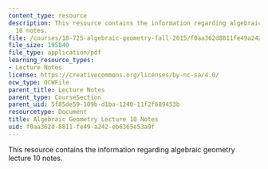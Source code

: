 ```yaml
---
content_type: resource
description: This resource contains the information regarding algebraic geometry lecture
  10 notes.
file: /courses/18-725-algebraic-geometry-fall-2015/f0aa362d8811fe49a242eb6365e53a9f_MIT18_725F15_lec10.pdf
file_size: 195840
file_type: application/pdf
learning_resource_types:
- Lecture Notes
license: https://creativecommons.org/licenses/by-nc-sa/4.0/
ocw_type: OCWFile
parent_title: Lecture Notes
parent_type: CourseSection
parent_uid: 5f85de59-109b-d1ba-1240-11f2f689453b
resourcetype: Document
title: Algebraic Geometry Lecture 10 Notes
uid: f0aa362d-8811-fe49-a242-eb6365e53a9f
---
```

This resource contains the information regarding algebraic geometry lecture 10 notes.